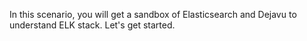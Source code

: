 In this scenario, you will get a sandbox of Elasticsearch and Dejavu to understand ELK stack.
Let's get started.